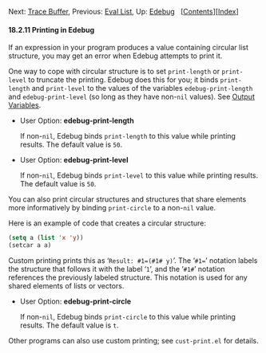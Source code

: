 

Next: [Trace Buffer](Trace-Buffer.html), Previous: [Eval List](Eval-List.html), Up: [Edebug](Edebug.html)   \[[Contents](index.html#SEC_Contents "Table of contents")]\[[Index](Index.html "Index")]

#### 18.2.11 Printing in Edebug

If an expression in your program produces a value containing circular list structure, you may get an error when Edebug attempts to print it.

One way to cope with circular structure is to set `print-length` or `print-level` to truncate the printing. Edebug does this for you; it binds `print-length` and `print-level` to the values of the variables `edebug-print-length` and `edebug-print-level` (so long as they have non-`nil` values). See [Output Variables](Output-Variables.html).

*   User Option: **edebug-print-length**

    If non-`nil`, Edebug binds `print-length` to this value while printing results. The default value is `50`.

<!---->

*   User Option: **edebug-print-level**

    If non-`nil`, Edebug binds `print-level` to this value while printing results. The default value is `50`.

You can also print circular structures and structures that share elements more informatively by binding `print-circle` to a non-`nil` value.

Here is an example of code that creates a circular structure:

```lisp
(setq a (list 'x 'y))
(setcar a a)
```

Custom printing prints this as ‘`Result: #1=(#1# y)`’. The ‘`#1=`’ notation labels the structure that follows it with the label ‘`1`’, and the ‘`#1#`’ notation references the previously labeled structure. This notation is used for any shared elements of lists or vectors.

*   User Option: **edebug-print-circle**

    If non-`nil`, Edebug binds `print-circle` to this value while printing results. The default value is `t`.

Other programs can also use custom printing; see `cust-print.el` for details.
